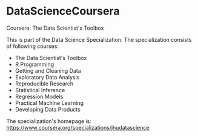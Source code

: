 # DataScienceCoursera
Coursera: The Data Scientist's Toolbox

This is part of the Data Science Specialization. The specialization consists of following courses:
* The Data Scientist's Toolbox
* R Programming
* Getting and Cleaning Data
* Exploratory Data Analysis
* Reproducible Research
* Statistical Inference
* Regression Models
* Practical Machine Learning
* Developing Data Products

The specialization's homepage is: https://www.coursera.org/specializations/jhudatascience
